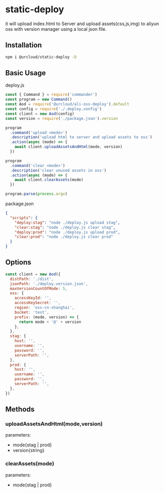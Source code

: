 # static-deploy

it will upload index.html to Server and upload assets(css,js,img) to aliyun oss with version manager using a local json file.

## Installation

```bash
npm i @urcloud/static-deploy -D
```

## Basic Usage

deploy.js

```js
const { Command } = require('commander')
const program = new Command()
const Aod = require('@urcloud/ali-oss-deploy').default
const config = require('./.deploy.config')
const client = new Aod(config)
const version = require('./package.json').version

program
  .command('upload <mode>')
  .description('upload html to server and upload assets to oss')
  .action(async (mode) => {
    await client.uploadAssetsAndHtml(mode, version)
  })

program
  .command('clear <mode>')
  .description('clear unused assets in oss')
  .action(async (mode) => {
    await client.clearAssets(mode)
  })

program.parse(process.argv)
```

package.json

```json
{
  "scripts": {
    "deploy:stag": "node ./deploy.js upload stag",
    "clear:stag": "node ./deploy.js clear stag",
    "deploy:prod": "node ./deploy.js upload prod",
    "clear:prod": "node ./deploy.js clear prod"
  }
}
```

## Options

```js
const client = new Aod({
  distPath: './dist',
  jsonPath: './deploy.version.json',
  maxVersionCountOfMode: 5,
  oss: {
    accessKeyId: '',
    accessKeySecret: '',
    region: 'oss-cn-shanghai',
    bucket: 'test',
    prefix: (mode, version) => {
      return mode + '@' + version
    },
  },
  stag: {
    host: '',
    username: '',
    password: '',
    serverPath: '',
  },
  prod: {
    host: '',
    username: '',
    password: '',
    serverPath: '',
  },
})
```

## Methods

### uploadAssetsAndHtml(mode,version)

parameters:

- mode{stag | prod}
- version{string}

### clearAssets(mode)

parameters:

- mode{stag | prod}
